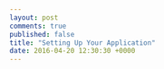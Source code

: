 ```yaml
---
layout: post
comments: true
published: false
title: "Setting Up Your Application"
date: 2016-04-20 12:30:30 +0000
---
```

